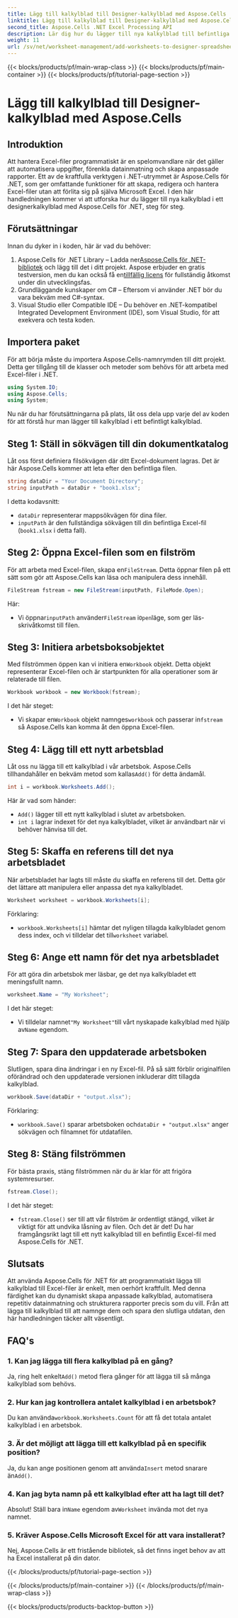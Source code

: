 ```yaml
---
title: Lägg till kalkylblad till Designer-kalkylblad med Aspose.Cells
linktitle: Lägg till kalkylblad till Designer-kalkylblad med Aspose.Cells
second_title: Aspose.Cells .NET Excel Processing API
description: Lär dig hur du lägger till nya kalkylblad till befintliga Excel-filer med Aspose.Cells för .NET. En steg-för-steg-guide med exempel, vanliga frågor och mer för att förenkla dina kodningsuppgifter.
weight: 11
url: /sv/net/worksheet-management/add-worksheets-to-designer-spreadsheet/
---
```


{{< blocks/products/pf/main-wrap-class >}}
{{< blocks/products/pf/main-container >}}
{{< blocks/products/pf/tutorial-page-section >}}

# Lägg till kalkylblad till Designer-kalkylblad med Aspose.Cells

## Introduktion
Att hantera Excel-filer programmatiskt är en spelomvandlare när det gäller att automatisera uppgifter, förenkla datainmatning och skapa anpassade rapporter. Ett av de kraftfulla verktygen i .NET-utrymmet är Aspose.Cells för .NET, som ger omfattande funktioner för att skapa, redigera och hantera Excel-filer utan att förlita sig på själva Microsoft Excel. I den här handledningen kommer vi att utforska hur du lägger till nya kalkylblad i ett designerkalkylblad med Aspose.Cells för .NET, steg för steg.
## Förutsättningar
Innan du dyker in i koden, här är vad du behöver:
1.  Aspose.Cells för .NET Library – Ladda ner[Aspose.Cells för .NET-bibliotek](https://releases.aspose.com/cells/net/) och lägg till det i ditt projekt. Aspose erbjuder en gratis testversion, men du kan också få en[tillfällig licens](https://purchase.aspose.com/temporary-license/) för fullständig åtkomst under din utvecklingsfas.
2. Grundläggande kunskaper om C# – Eftersom vi använder .NET bör du vara bekväm med C#-syntax.
3. Visual Studio eller Compatible IDE – Du behöver en .NET-kompatibel Integrated Development Environment (IDE), som Visual Studio, för att exekvera och testa koden.
## Importera paket
För att börja måste du importera Aspose.Cells-namnrymden till ditt projekt. Detta ger tillgång till de klasser och metoder som behövs för att arbeta med Excel-filer i .NET.
```csharp
using System.IO;
using Aspose.Cells;
using System;
```
Nu när du har förutsättningarna på plats, låt oss dela upp varje del av koden för att förstå hur man lägger till kalkylblad i ett befintligt kalkylblad.
## Steg 1: Ställ in sökvägen till din dokumentkatalog
Låt oss först definiera filsökvägen där ditt Excel-dokument lagras. Det är här Aspose.Cells kommer att leta efter den befintliga filen.
```csharp
string dataDir = "Your Document Directory";
string inputPath = dataDir + "book1.xlsx";
```
I detta kodavsnitt:
- `dataDir` representerar mappsökvägen för dina filer.
- `inputPath` är den fullständiga sökvägen till din befintliga Excel-fil (`book1.xlsx` i detta fall).
## Steg 2: Öppna Excel-filen som en filström
 För att arbeta med Excel-filen, skapa en`FileStream`. Detta öppnar filen på ett sätt som gör att Aspose.Cells kan läsa och manipulera dess innehåll.
```csharp
FileStream fstream = new FileStream(inputPath, FileMode.Open);
```
Här:
-  Vi öppnar`inputPath` använder`FileStream` i`Open`läge, som ger läs-skrivåtkomst till filen.
## Steg 3: Initiera arbetsboksobjektet
 Med filströmmen öppen kan vi initiera en`Workbook` objekt. Detta objekt representerar Excel-filen och är startpunkten för alla operationer som är relaterade till filen.
```csharp
Workbook workbook = new Workbook(fstream);
```
I det här steget:
-  Vi skapar en`Workbook` objekt namnges`workbook` och passerar in`fstream` så Aspose.Cells kan komma åt den öppna Excel-filen.
## Steg 4: Lägg till ett nytt arbetsblad
 Låt oss nu lägga till ett kalkylblad i vår arbetsbok. Aspose.Cells tillhandahåller en bekväm metod som kallas`Add()` för detta ändamål.
```csharp
int i = workbook.Worksheets.Add();
```
Här är vad som händer:
- `Add()` lägger till ett nytt kalkylblad i slutet av arbetsboken.
- `int i` lagrar indexet för det nya kalkylbladet, vilket är användbart när vi behöver hänvisa till det.
## Steg 5: Skaffa en referens till det nya arbetsbladet
När arbetsbladet har lagts till måste du skaffa en referens till det. Detta gör det lättare att manipulera eller anpassa det nya kalkylbladet.
```csharp
Worksheet worksheet = workbook.Worksheets[i];
```
Förklaring:
- `workbook.Worksheets[i]` hämtar det nyligen tillagda kalkylbladet genom dess index, och vi tilldelar det till`worksheet` variabel.
## Steg 6: Ange ett namn för det nya arbetsbladet
För att göra din arbetsbok mer läsbar, ge det nya kalkylbladet ett meningsfullt namn.
```csharp
worksheet.Name = "My Worksheet";
```
I det här steget:
-  Vi tilldelar namnet`"My Worksheet"`till vårt nyskapade kalkylblad med hjälp av`Name` egendom.
## Steg 7: Spara den uppdaterade arbetsboken
Slutligen, spara dina ändringar i en ny Excel-fil. På så sätt förblir originalfilen oförändrad och den uppdaterade versionen inkluderar ditt tillagda kalkylblad.
```csharp
workbook.Save(dataDir + "output.xlsx");
```
Förklaring:
- `workbook.Save()` sparar arbetsboken och`dataDir + "output.xlsx"` anger sökvägen och filnamnet för utdatafilen.
## Steg 8: Stäng filströmmen
För bästa praxis, stäng filströmmen när du är klar för att frigöra systemresurser.
```csharp
fstream.Close();
```
I det här steget:
- `fstream.Close()` ser till att vår filström är ordentligt stängd, vilket är viktigt för att undvika låsning av filen.
Och det är det! Du har framgångsrikt lagt till ett nytt kalkylblad till en befintlig Excel-fil med Aspose.Cells för .NET.
## Slutsats
Att använda Aspose.Cells för .NET för att programmatiskt lägga till kalkylblad till Excel-filer är enkelt, men oerhört kraftfullt. Med denna färdighet kan du dynamiskt skapa anpassade kalkylblad, automatisera repetitiv datainmatning och strukturera rapporter precis som du vill. Från att lägga till kalkylblad till att namnge dem och spara den slutliga utdatan, den här handledningen täcker allt väsentligt.
## FAQ's
### 1. Kan jag lägga till flera kalkylblad på en gång?
 Ja, ring helt enkelt`Add()` metod flera gånger för att lägga till så många kalkylblad som behövs.
### 2. Hur kan jag kontrollera antalet kalkylblad i en arbetsbok?
 Du kan använda`workbook.Worksheets.Count` för att få det totala antalet kalkylblad i en arbetsbok.
### 3. Är det möjligt att lägga till ett kalkylblad på en specifik position?
 Ja, du kan ange positionen genom att använda`Insert` metod snarare än`Add()`.
### 4. Kan jag byta namn på ett kalkylblad efter att ha lagt till det?
 Absolut! Ställ bara in`Name` egendom av`Worksheet` invända mot det nya namnet.
### 5. Kräver Aspose.Cells Microsoft Excel för att vara installerat?
Nej, Aspose.Cells är ett fristående bibliotek, så det finns inget behov av att ha Excel installerat på din dator.

{{< /blocks/products/pf/tutorial-page-section >}}

{{< /blocks/products/pf/main-container >}}
{{< /blocks/products/pf/main-wrap-class >}}

{{< blocks/products/products-backtop-button >}}
